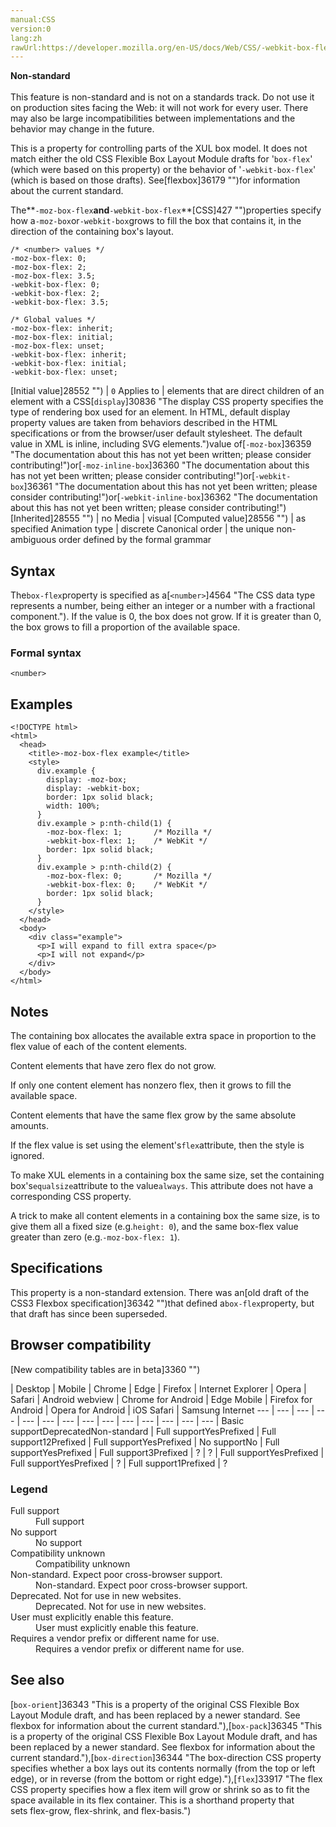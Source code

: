 ```yaml
---
manual:CSS
version:0
lang:zh
rawUrl:https://developer.mozilla.org/en-US/docs/Web/CSS/-webkit-box-flex
---
```






**Non-standard**<br></br>This feature is non-standard and is not on a standards track. Do not use it on production sites facing the Web: it will not work for every user. There may also be large incompatibilities between implementations and the behavior may change in the future.





This is a property for controlling parts of the XUL box model. It does not match either the old CSS Flexible Box Layout Module drafts for &#39;`box-flex`&#39; (which were based on this property) or the behavior of &#39;`-webkit-box-flex`&#39; (which is based on those drafts). See[flexbox]36179 "")for information about the current standard.



The**`-moz-box-flex`**and**`-webkit-box-flex`**[CSS]427 "")properties specify how a`-moz-box`or`-webkit-box`grows to fill the box that contains it, in the direction of the containing box&#39;s layout.


```
/* <number> values */
-moz-box-flex: 0;
-moz-box-flex: 2;
-moz-box-flex: 3.5;
-webkit-box-flex: 0;
-webkit-box-flex: 2;
-webkit-box-flex: 3.5;

/* Global values */
-moz-box-flex: inherit;
-moz-box-flex: initial;
-moz-box-flex: unset;
-webkit-box-flex: inherit;
-webkit-box-flex: initial;
-webkit-box-flex: unset;
```

[Initial value]28552 "") | `0` 
Applies to | elements that are direct children of an element with a CSS[`display`]30836 "The display CSS property specifies the type of rendering box used for an element. In HTML, default display property values are taken from behaviors described in the HTML specifications or from the browser/user default stylesheet. The default value in XML is inline, including SVG elements.")value of[`-moz-box`]36359 "The documentation about this has not yet been written; please consider contributing!")or[`-moz-inline-box`]36360 "The documentation about this has not yet been written; please consider contributing!")or[`-webkit-box`]36361 "The documentation about this has not yet been written; please consider contributing!")or[`-webkit-inline-box`]36362 "The documentation about this has not yet been written; please consider contributing!") 
[Inherited]28555 "") | no 
Media | visual 
[Computed value]28556 "") | as specified 
Animation type | discrete 
Canonical order | the unique non-ambiguous order defined by the formal grammar 


## Syntax<a name="Syntax"></a>


The`box-flex`property is specified as a[`<number>`]4564 "The <number> CSS data type represents a number, being either an integer or a number with a fractional component."). If the value is 0, the box does not grow. If it is greater than 0, the box grows to fill a proportion of the available space.


### Formal syntax<a name="Formal_syntax"></a>

```
<number>
```

## Examples<a name="Examples"></a>

```
<!DOCTYPE html>
<html>
  <head>
    <title>-moz-box-flex example</title>
    <style>
      div.example {
        display: -moz-box;
        display: -webkit-box;
        border: 1px solid black;
        width: 100%;                
      }
      div.example > p:nth-child(1) {
        -moz-box-flex: 1;       /* Mozilla */
        -webkit-box-flex: 1;    /* WebKit */
        border: 1px solid black;
      }
      div.example > p:nth-child(2) {
        -moz-box-flex: 0;       /* Mozilla */
        -webkit-box-flex: 0;    /* WebKit */
        border: 1px solid black;
      }
    </style>
  </head>
  <body>
    <div class="example">
      <p>I will expand to fill extra space</p>
      <p>I will not expand</p>
    </div>
  </body>
</html>
```

## Notes<a name="Notes"></a>


The containing box allocates the available extra space in proportion to the flex value of each of the content elements.



Content elements that have zero flex do not grow.



If only one content element has nonzero flex, then it grows to fill the available space.



Content elements that have the same flex grow by the same absolute amounts.



If the flex value is set using the element&#39;s`flex`attribute, then the style is ignored.



To make XUL elements in a containing box the same size, set the containing box&#39;s`equalsize`attribute to the value`always`. This attribute does not have a corresponding CSS property.



A trick to make all content elements in a containing box the same size, is to give them all a fixed size (e.g.`height: 0`), and the same box-flex value greater than zero (e.g.`-moz-box-flex: 1`).


## Specifications<a name="Specifications"></a>


This property is a non-standard extension. There was an[old draft of the CSS3 Flexbox specification]36342 "")that defined a`box-flex`property, but that draft has since been superseded.


## Browser compatibility<a name="Browser_compatibility"></a>
[New compatibility tables are in beta<i></i>]3360 "")

 | <abbr>Desktop<i></i></abbr> | <abbr>Mobile<i></i></abbr> 
 | <abbr>Chrome<i></i></abbr> | <abbr>Edge<i></i></abbr> | <abbr>Firefox<i></i></abbr> | <abbr>Internet Explorer<i></i></abbr> | <abbr>Opera<i></i></abbr> | <abbr>Safari<i></i></abbr> | <abbr>Android webview<i></i></abbr> | <abbr>Chrome for Android<i></i></abbr> | <abbr>Edge Mobile<i></i></abbr> | <abbr>Firefox for Android<i></i></abbr> | <abbr>Opera for Android<i></i></abbr> | <abbr>iOS Safari<i></i></abbr> | <abbr>Samsung Internet<i></i></abbr> 
 ---  |  ---  |  ---  |  ---  |  ---  |  ---  |  ---  |  ---  |  ---  |  ---  |  ---  |  ---  |  ---  |  ---  | 
Basic support<abbr>Deprecated<i></i></abbr><abbr>Non-standard<i></i></abbr> | <abbr>Full support</abbr>Yes<abbr>Prefixed<i></i></abbr> | <abbr>Full support</abbr>12<abbr>Prefixed<i></i></abbr> | <abbr>Full support</abbr>Yes<abbr>Prefixed<i></i></abbr> | <abbr>No support</abbr>No | <abbr>Full support</abbr>Yes<abbr>Prefixed<i></i></abbr> | <abbr>Full support</abbr>3<abbr>Prefixed<i></i></abbr> | <abbr>?</abbr> | <abbr>?</abbr> | <abbr>Full support</abbr>Yes<abbr>Prefixed<i></i></abbr> | <abbr>Full support</abbr>Yes<abbr>Prefixed<i></i></abbr> | <abbr>?</abbr> | <abbr>Full support</abbr>1<abbr>Prefixed<i></i></abbr> | <abbr>?</abbr> 


### Legend<a name="Legend"></a>
<dl><dt id=''><abbr>Full support</abbr></dt><dd>Full support</dd><dt id=''><abbr>No support</abbr></dt><dd>No support</dd><dt id=''><abbr>Compatibility unknown</abbr></dt><dd>Compatibility unknown</dd><dt id=''><abbr>Non-standard. Expect poor cross-browser support.<i></i></abbr></dt><dd>Non-standard. Expect poor cross-browser support.</dd><dt id=''><abbr>Deprecated. Not for use in new websites.<i></i></abbr></dt><dd>Deprecated. Not for use in new websites.</dd><dt id=''><abbr>User must explicitly enable this feature.<i></i></abbr></dt><dd>User must explicitly enable this feature.</dd><dt id=''><abbr>Requires a vendor prefix or different name for use.<i></i></abbr></dt><dd>Requires a vendor prefix or different name for use.</dd></dl>

## See also<a name="See_also"></a>


[`box-orient`]36343 "This is a property of the original CSS Flexible Box Layout Module draft, and has been replaced by a newer standard. See flexbox for information about the current standard."),[`box-pack`]36345 "This is a property of the original CSS Flexible Box Layout Module draft, and has been replaced by a newer standard. See flexbox for information about the current standard."),[`box-direction`]36344 "The box-direction CSS property specifies whether a box lays out its contents normally (from the top or left edge), or in reverse (from the bottom or right edge)."),[`flex`]33917 "The flex CSS property specifies how a flex item will grow or shrink so as to fit the space available in its flex container. This is a shorthand property that sets flex-grow, flex-shrink, and flex-basis.")




